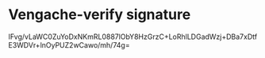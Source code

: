 # Vengache-verify signature 
IFvg/vLaWC0ZuYoDxNKmRL0887lObY8HzGrzC+LoRhlLDGadWzj+DBa7xDtfE3WDVr+lnOyPUZ2wCawo/mh/74g=
